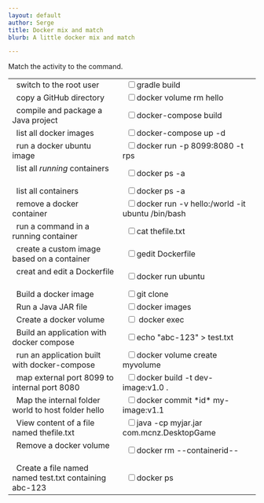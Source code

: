 ```yaml
---
layout: default
author: Serge
title: Docker mix and match
blurb: A little docker mix and match

---
```


Match the activity to the command.
<table>
<tr>
  <td>&nbsp;&nbsp;switch to the root user&nbsp;&nbsp;</td>
  <td>&nbsp;&nbsp;<input type="checkbox"/>gradle build &nbsp;&nbsp;</td>
</tr>
<tr>
  <td>&nbsp;&nbsp;copy a GitHub directory&nbsp;&nbsp;</td>
  <td>&nbsp;&nbsp;<input type="checkbox"/>docker volume rm hello &nbsp;&nbsp;</td>
</tr>
<tr>
  <td>&nbsp;&nbsp;compile and package a Java project&nbsp;&nbsp;</td>
  <td>&nbsp;&nbsp;<input type="checkbox"/>docker-compose build   &nbsp;&nbsp;</td>
</tr>
<tr>
  <td>&nbsp;&nbsp;list all docker images   &nbsp;&nbsp;</td>
  <td>&nbsp;&nbsp;<input type="checkbox"/>docker-compose up -d    &nbsp;&nbsp;</td>
</tr>
<tr>
  <td>&nbsp;&nbsp;run a docker ubuntu image   &nbsp;&nbsp;</td>
  <td>&nbsp;&nbsp;<input type="checkbox"/>docker run -p 8099:8080 -t rps    &nbsp;&nbsp;</td>
</tr>
<tr>
  <td>&nbsp;&nbsp;list all <em>running</em> containers   &nbsp;&nbsp;</td>
  <td>&nbsp;&nbsp;<input type="checkbox"/>docker ps -a    &nbsp;&nbsp;</td>
</tr>
<tr>
  <td>&nbsp;&nbsp;list all containers   &nbsp;&nbsp;</td>
  <td>&nbsp;&nbsp;<input type="checkbox"/>docker ps -a    &nbsp;&nbsp;</td>
</tr>
<tr>
  <td>&nbsp;&nbsp;remove a docker container   &nbsp;&nbsp;</td>
  <td>&nbsp;&nbsp;<input type="checkbox"/>docker run -v hello:/world -it ubuntu /bin/bash    &nbsp;&nbsp;</td>
</tr>
<tr>
  <td>&nbsp;&nbsp;run a command in a running container   &nbsp;&nbsp;</td>
  <td>&nbsp;&nbsp;<input type="checkbox"/>cat thefile.txt    &nbsp;&nbsp;</td>
</tr>
<tr>
  <td>&nbsp;&nbsp;create a custom image based on a container   &nbsp;&nbsp;</td>
  <td>&nbsp;&nbsp;<input type="checkbox"/>gedit Dockerfile    &nbsp;&nbsp;</td>
</tr>
<tr>
  <td>&nbsp;&nbsp;creat and edit a Dockerfile   &nbsp;&nbsp;</td>
  <td>&nbsp;&nbsp;<input type="checkbox"/>docker run ubuntu    &nbsp;&nbsp;</td>
</tr>
<tr>
  <td>&nbsp;&nbsp;Build a docker image   &nbsp;&nbsp;</td>
  <td>&nbsp;&nbsp;<input type="checkbox"/>git clone    &nbsp;&nbsp;</td>
</tr>
<tr>
  <td>&nbsp;&nbsp;Run a Java JAR file   &nbsp;&nbsp;</td>
  <td>&nbsp;&nbsp;<input type="checkbox"/>docker images    &nbsp;&nbsp;</td>
</tr>
<tr>
  <td>&nbsp;&nbsp;Create a docker volume   &nbsp;&nbsp;</td>
  <td>&nbsp;&nbsp;<input type="checkbox"/> docker exec   &nbsp;&nbsp;</td>
</tr>
<tr>
  <td>&nbsp;&nbsp;Build an application with docker compose   &nbsp;&nbsp;</td>
  <td>&nbsp;&nbsp;<input type="checkbox"/>echo "abc-123" > test.txt    &nbsp;&nbsp;</td>
</tr>
<tr>
  <td>&nbsp;&nbsp;run an application built with docker-compose   &nbsp;&nbsp;</td>
  <td>&nbsp;&nbsp;<input type="checkbox"/>docker volume create myvolume    &nbsp;&nbsp;</td>
</tr>
<tr>
  <td>&nbsp;&nbsp;map external port 8099 to internal port 8080    &nbsp;&nbsp;</td>
  <td>&nbsp;&nbsp;<input type="checkbox"/>docker build -t dev-image:v1.0 . &nbsp;&nbsp;</td>
</tr>
<tr>
  <td>&nbsp;&nbsp;Map the internal folder world to host folder hello    &nbsp;&nbsp;</td>
  <td>&nbsp;&nbsp;<input type="checkbox"/>docker commit *id* my-image:v1.1    &nbsp;&nbsp;</td>
</tr>
<tr>
  <td>&nbsp;&nbsp;View content of a file named thefile.txt   &nbsp;&nbsp;</td>
  <td>&nbsp;&nbsp;<input type="checkbox"/>java -cp myjar.jar com.mcnz.DesktopGame    &nbsp;&nbsp;</td>
</tr>
<tr>
  <td>&nbsp;&nbsp;Remove a docker volume   &nbsp;&nbsp;</td>
  <td>&nbsp;&nbsp;<input type="checkbox"/>docker rm --containerid-- &nbsp;&nbsp;</td>
</tr>
<tr>
  <td>&nbsp;&nbsp;Create a file named named test.txt containing abc-123   &nbsp;&nbsp;</td>
  <td>&nbsp;&nbsp;<input type="checkbox"/>docker ps    &nbsp;&nbsp;</td>
</tr>
  
  </table>
